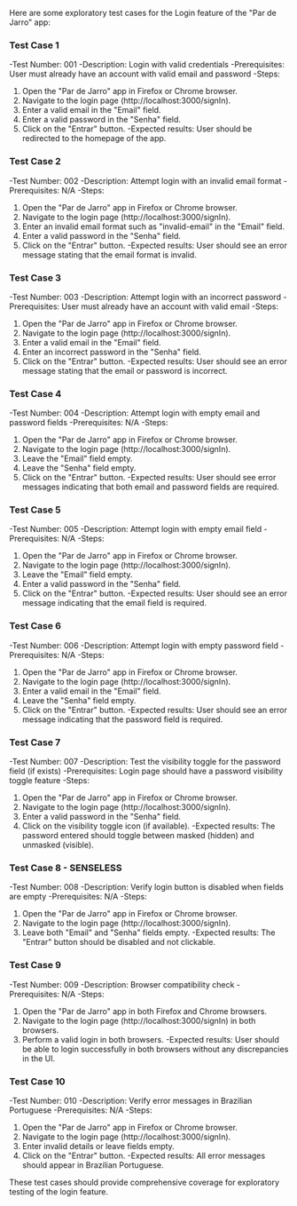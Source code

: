 Here are some exploratory test cases for the Login feature of the "Par de Jarro" app:

### Test Case 1
-Test Number: 001
-Description: Login with valid credentials
-Prerequisites: User must already have an account with valid email and password
-Steps:
  1. Open the "Par de Jarro" app in Firefox or Chrome browser.
  2. Navigate to the login page (http://localhost:3000/signIn).
  3. Enter a valid email in the "Email" field.
  4. Enter a valid password in the "Senha" field.
  5. Click on the "Entrar" button.
-Expected results: User should be redirected to the homepage of the app.

### Test Case 2
-Test Number: 002
-Description: Attempt login with an invalid email format
-Prerequisites: N/A
-Steps:
  1. Open the "Par de Jarro" app in Firefox or Chrome browser.
  2. Navigate to the login page (http://localhost:3000/signIn).
  3. Enter an invalid email format such as "invalid-email" in the "Email" field.
  4. Enter a valid password in the "Senha" field.
  5. Click on the "Entrar" button.
-Expected results: User should see an error message stating that the email format is invalid.

### Test Case 3
-Test Number: 003
-Description: Attempt login with an incorrect password
-Prerequisites: User must already have an account with valid email
-Steps:
  1. Open the "Par de Jarro" app in Firefox or Chrome browser.
  2. Navigate to the login page (http://localhost:3000/signIn).
  3. Enter a valid email in the "Email" field.
  4. Enter an incorrect password in the "Senha" field.
  5. Click on the "Entrar" button.
-Expected results: User should see an error message stating that the email or password is incorrect.

### Test Case 4
-Test Number: 004
-Description: Attempt login with empty email and password fields
-Prerequisites: N/A
-Steps:
  1. Open the "Par de Jarro" app in Firefox or Chrome browser.
  2. Navigate to the login page (http://localhost:3000/signIn).
  3. Leave the "Email" field empty.
  4. Leave the "Senha" field empty.
  5. Click on the "Entrar" button.
-Expected results: User should see error messages indicating that both email and password fields are required.

### Test Case 5
-Test Number: 005
-Description: Attempt login with empty email field
-Prerequisites: N/A
-Steps:
  1. Open the "Par de Jarro" app in Firefox or Chrome browser.
  2. Navigate to the login page (http://localhost:3000/signIn).
  3. Leave the "Email" field empty.
  4. Enter a valid password in the "Senha" field.
  5. Click on the "Entrar" button.
-Expected results: User should see an error message indicating that the email field is required.

### Test Case 6
-Test Number: 006
-Description: Attempt login with empty password field
-Prerequisites: N/A
-Steps:
  1. Open the "Par de Jarro" app in Firefox or Chrome browser.
  2. Navigate to the login page (http://localhost:3000/signIn).
  3. Enter a valid email in the "Email" field.
  4. Leave the "Senha" field empty.
  5. Click on the "Entrar" button.
-Expected results: User should see an error message indicating that the password field is required.

### Test Case 7
-Test Number: 007
-Description: Test the visibility toggle for the password field (if exists)
-Prerequisites: Login page should have a password visibility toggle feature
-Steps:
  1. Open the "Par de Jarro" app in Firefox or Chrome browser.
  2. Navigate to the login page (http://localhost:3000/signIn).
  3. Enter a valid password in the "Senha" field.
  4. Click on the visibility toggle icon (if available).
-Expected results: The password entered should toggle between masked (hidden) and unmasked (visible).

### Test Case 8 - SENSELESS
-Test Number: 008 
-Description: Verify login button is disabled when fields are empty
-Prerequisites: N/A
-Steps:
  1. Open the "Par de Jarro" app in Firefox or Chrome browser.
  2. Navigate to the login page (http://localhost:3000/signIn).
  3. Leave both "Email" and "Senha" fields empty.
-Expected results: The "Entrar" button should be disabled and not clickable.

### Test Case 9
-Test Number: 009
-Description: Browser compatibility check
-Prerequisites: N/A
-Steps:
  1. Open the "Par de Jarro" app in both Firefox and Chrome browsers.
  2. Navigate to the login page (http://localhost:3000/signIn) in both browsers.
  3. Perform a valid login in both browsers.
-Expected results: User should be able to login successfully in both browsers without any discrepancies in the UI.

### Test Case 10  
-Test Number: 010
-Description: Verify error messages in Brazilian Portuguese
-Prerequisites: N/A
-Steps:
  1. Open the "Par de Jarro" app in Firefox or Chrome browser.
  2. Navigate to the login page (http://localhost:3000/signIn).
  3. Enter invalid details or leave fields empty.
  4. Click on the "Entrar" button.
-Expected results: All error messages should appear in Brazilian Portuguese.

These test cases should provide comprehensive coverage for exploratory testing of the login feature.